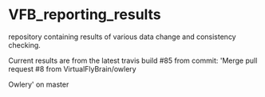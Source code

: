 # VFB_reporting_results
repository containing results of various data change and consistency checking.

 Current results are from the latest travis build #85 from commit: 'Merge pull request #8 from VirtualFlyBrain/owlery

Owlery' on master
